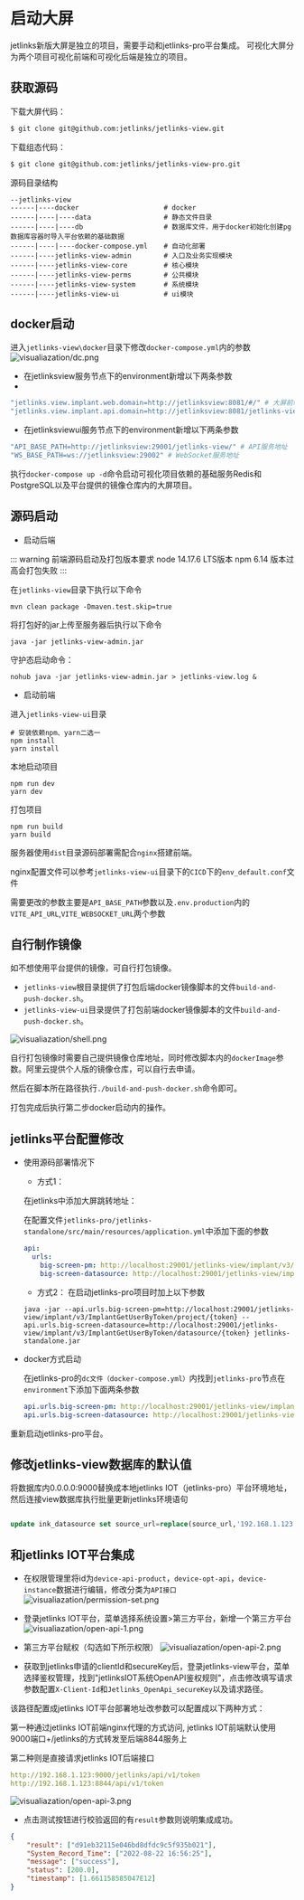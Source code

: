 # 启动大屏

jetlinks新版大屏是独立的项目，需要手动和jetlinks-pro平台集成。
可视化大屏分为两个项目可视化前端和可视化后端是独立的项目。


## 获取源码
下载大屏代码：

```bash
$ git clone git@github.com:jetlinks/jetlinks-view.git
```
下载组态代码：

```bash
$ git clone git@github.com:jetlinks/jetlinks-view-pro.git
```

源码目录结构
```
--jetlinks-view
------|----docker                     # docker
------|----|----data                  # 静态文件目录
------|----|----db                    # 数据库文件，用于docker初始化创建pg数据库容器时导入平台依赖的基础数据
------|----|----docker-compose.yml    # 自动化部署
------|----jetlinks-view-admin        # 入口及业务实现模块
------|----jetlinks-view-core         # 核心模块
------|----jetlinks-view-perms        # 公共模块
------|----jetlinks-view-system       # 系统模块
------|----jetlinks-view-ui           # ui模块
```

## docker启动

进入`jetlinks-view\docker`目录下修改`docker-compose.yml`内的参数
![visualiazation/dc.png](visualiazation/dc.png)

- 在jetlinksview服务节点下的environment新增以下两条参数
- 
```yaml
"jetlinks.view.implant.web.domain=http://jetlinksview:8081/#/" # 大屏前端部署访问地址
"jetlinks.view.implant.api.domain=http://jetlinksview:8081/jetlinks-view/api/" # 大屏前端API服务代理地址
```

- 在jetlinksviewui服务节点下的environment新增以下两条参数

```yaml
"API_BASE_PATH=http://jetlinksview:29001/jetlinks-view/" # API服务地址
"WS_BASE_PATH=ws://jetlinksview:29002" # WebSocket服务地址
```

执行`docker-compose up -d`命令启动可视化项目依赖的基础服务Redis和PostgreSQL以及平台提供的镜像仓库内的大屏项目。

## 源码启动

- 启动后端

::: warning
前端源码启动及打包版本要求
node 14.17.6 LTS版本
npm 6.14 版本过高会打包失败
:::

在`jetlinks-view`目录下执行以下命令
```
mvn clean package -Dmaven.test.skip=true
```

将打包好的jar上传至服务器后执行以下命令

```
java -jar jetlinks-view-admin.jar
```

守护态启动命令：
```
nohub java -jar jetlinks-view-admin.jar > jetlinks-view.log &
```

- 启动前端

进入`jetlinks-view-ui`目录

```
# 安装依赖npm、yarn二选一
npm install
yarn install
```

本地启动项目
```
npm run dev
yarn dev
```

打包项目
```
npm run build
yarn build
```

服务器使用`dist`目录源码部署需配合`nginx`搭建前端。

nginx配置文件可以参考`jetlinks-view-ui`目录下的`CICD`下的`env_default.conf`文件

需要更改的参数主要是`API_BASE_PATH`参数以及`.env.production`内的`VITE_API_URL`,`VITE_WEBSOCKET_URL`两个参数



## 自行制作镜像

如不想使用平台提供的镜像，可自行打包镜像。

- `jetlinks-view`根目录提供了打包后端docker镜像脚本的文件`build-and-push-docker.sh`。
- `jetlinks-view-ui`目录提供了打包前端docker镜像脚本的文件`build-and-push-docker.sh`。

![visualiazation/shell.png](visualiazation/shell.png)

自行打包镜像时需要自己提供镜像仓库地址，同时修改脚本内的`dockerImage`参数。阿里云提供个人版的镜像仓库，可以自行去申请。

然后在脚本所在路径执行`./build-and-push-docker.sh`命令即可。

打包完成后执行第二步docker启动内的操作。

## jetlinks平台配置修改
+ 使用源码部署情况下
    - 方式1：

    在jetlinks中添加大屏跳转地址： 

    在配置文件`jetlinks-pro/jetlinks-standalone/src/main/resources/application.yml`中添加下面的参数

    ```yaml
    api:
      urls:
        big-screen-pm: http://localhost:29001/jetlinks-view/implant/v3/ImplantGetUserByToken/project/{token} #项目管理
        big-screen-datasource: http://localhost:29001/jetlinks-view/implant/v3/ImplantGetUserByToken/datasource/{token} #数据源管理
    ```

    - 方式2：
    在启动jetlinks-pro项目时加上以下参数

    ```shell
    java -jar --api.urls.big-screen-pm=http://localhost:29001/jetlinks-view/implant/v3/ImplantGetUserByToken/project/{token} --api.urls.big-screen-datasource=http://localhost:29001/jetlinks-view/implant/v3/ImplantGetUserByToken/datasource/{token} jetlinks-standalone.jar
    ```
+ docker方式启动
	
    在jetlinks-pro的`dc文件（docker-compose.yml）`内找到`jetlinks-pro`节点在`environment`下添加下面两条参数
    ```yaml
    api.urls.big-screen-pm: http://localhost:29001/jetlinks-view/implant/v3/ImplantGetUserByToken/project/{token}
    api.urls.big-screen-datasource: http://localhost:29001/jetlinks-view/implant/v3/ImplantGetUserByToken/datasource/{token}
    ```

重新启动jetlinks-pro平台。

## 修改jetlinks-view数据库的默认值

将数据库内0.0.0.0:9000替换成本地jetlinks IOT（jetlinks-pro）平台环境地址，然后连接view数据库执行批量更新jetlinks环境语句

```sql

update ink_datasource set source_url=replace(source_url,'192.168.1.123:9000', '0.0.0.0:9000') where source_flag=1;

```

## 和jetlinks IOT平台集成

- 在权限管理里将id为`device-api-product`，`device-opt-api`，`device-instance`数据进行编辑，修改分类为`API接口`
![visualiazation/permission-set.png](visualiazation/permission-set.png)
- 登录jetlinks IOT平台，菜单选择系统设置>第三方平台，新增一个第三方平台
![visualiazation/open-api-1.png](visualiazation/open-api-1.png)
- 第三方平台赋权（勾选如下所示权限）
![visualiazation/open-api-2.png](visualiazation/open-api-2.png)

- 获取到jetlinks申请的clientId和secureKey后，登录jetlinks-view平台，菜单选择鉴权管理，找到"jetlinksIOT系统OpenAPI鉴权规则"，点击修改填写请求参数配置`X-Client-Id`和`Jetlinks_OpenApi_secureKey`以及请求路径。

该路径配置成jetlinks IOT平台部署地址改参数可以配置成以下两种方式：

第一种通过jetlinks IOT前端nginx代理的方式访问, jetlinks IOT前端默认使用9000端口+/jetlinks的方式转发至后端8844服务上

第二种则是直接请求jetlinks IOT后端接口

```yaml
http://192.168.1.123:9000/jetlinks/api/v1/token
http://192.168.1.123:8844/api/v1/token
```
![visualiazation/open-api-3.png](visualiazation/open-api-3.png)

- 点击测试按钮进行校验返回的有`result`参数则说明集成成功。
```json
{
	"result": ["d91eb32115e046bd8dfdc9c5f935b021"],
	"System_Record_Time": ["2022-08-22 16:56:25"],
	"message": ["success"],
	"status": [200.0],
	"timestamp": [1.661158585047E12]
}
```

